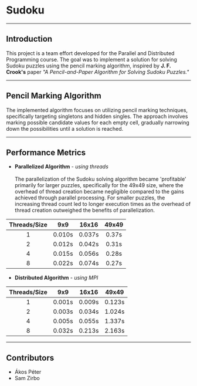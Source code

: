 # Sudoku

---
## Introduction
This project is a team effort developed for the Parallel and Distributed Programming course. The goal was to implement a solution for 
solving Sudoku puzzles using the pencil marking algorithm, inspired by **J. F. Crook's** paper _"A Pencil-and-Paper Algorithm for Solving Sudoku Puzzles."_

---
## Pencil Marking Algorithm
The implemented algorithm focuses on utilizing pencil marking techniques, specifically targeting singletons and hidden singles. 
The approach involves marking possible candidate values for each empty cell, gradually narrowing down the possibilities until a solution is reached.

---
## Performance Metrics
- **Parallelized Algorithm** - _using threads_ \
  \
The parallelization of the Sudoku solving algorithm became 'profitable' primarily for larger puzzles, specifically for the 49x49 size,
where the overhead of thread creation became negligible compared to the gains achieved through parallel processing. For smaller puzzles, the
increasing thread count led to longer execution times as the overhead of thread creation outweighed the benefits of parallelization. 

| Threads/Size |   9x9   |  16x16  |  49x49  |
|:------------:|:-------:|:-------:|:-------:|
|       1      |0.010s|0.037s|0.37s|
|       2      |0.012s|0.042s|0.31s|
|       4      |0.015s|0.056s|0.28s|
|       8      |0.022s|0.074s|0.27s|
  
- **Distributed Algorithm** - _using MPI_


| Threads/Size |  9x9   | 16x16  | 49x49  |
|:------------:|:------:|:------:|:------:|
| 1            | 0.001s | 0.009s | 0.123s |
| 2            | 0.003s | 0.034s | 1.024s |
| 4            | 0.005s | 0.055s | 1.337s |
| 8            | 0.032s | 0.213s | 2.163s |

---
## Contributors
- Ákos Péter
- Sam Zirbo

